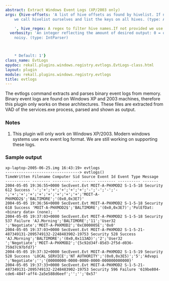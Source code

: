 ```yaml
---
abstract: Extract Windows Event Logs (XP/2003 only)
args: {hive-offsets: 'A list of hive offsets as found by hivelist. If not provided
    we call hivelist ourselves and list the keys on all hives. (type: ArrayIntParser)

    ', hive_regex: A regex to filter hive names.If not provided we use all hives.,
  verbosity: 'An integer reflecting the amount of desired output: 0 = quiet, 10 =
    noisy. (type: IntParser)



    * Default: 1'}
class_name: EvtLogs
epydoc: rekall.plugins.windows.registry.evtlogs.EvtLogs-class.html
layout: plugin
module: rekall.plugins.windows.registry.evtlogs
title: evtlogs
---
```



The evtlogs command extracts and parses binary event logs from memory. Binary
event logs are found on Windows XP and 2003 machines, therefore this plugin only
works on these architectures. These files are extracted from VAD of the
services.exe process, parsed and shown as output.

### Notes

1. This plugin will only work on Windows XP/2003. Modern windows systems use
   evtx event log format. We are still working on supporting these logs.

### Sample output

```text
xp-laptop-2005-06-25.img 16:43:19> evtlogs
---------------------------------> evtlogs()
TimeWritten Filename Computer Sid Source Event Id Event Type Message
----------- -------- -------- --- ------ -------- ---------- -------
2004-05-05 19:36:55+0000 SecEvent.Evt MOIT-A-PHXMOD2 S-1-5-18 Security 612 Success '-';'+';'+';'+';'+';'+';'-';'-';'-';'-';'+';'+';'+';'+';'+';'+';'+';'+';'MOIT-A-PHXMOD2$';'BALTIMORE';'(0x0,0x3E7)'
2004-05-05 19:36:56+0000 SecEvent.Evt MOIT-A-PHXMOD2 S-1-5-18 Security 618 Success 'MOIT-A-PHXMOD2$';'BALTIMORE';'(0x0,0x3E7)';'PolEfDat: <binary data> (none);  '
2004-05-05 19:37:03+0000 SecEvent.Evt MOIT-A-PHXMOD2 S-1-5-18 Security 537 Failure 'AJ.Morning';'BALTIMORE';'11';'User32  ';'Negotiate';'MOIT-A-PHXMOD2';'0xC000005E';'0x0'
2004-05-05 19:37:03+0000 SecEvent.Evt MOIT-A-PHXMOD2 S-1-5-21-487349131-2095749132-2248483902-19753 Security 528 Success 'AJ.Morning';'BALTIMORE';'(0x0,0x113AD)';'2';'User32  ';'Negotiate';'MOIT-A-PHXMOD2';'{5c92d34f-85d3-2f5d-d036-759d7c97bfd7}'
2004-05-05 19:37:32+0000 SecEvent.Evt MOIT-A-PHXMOD2 S-1-5-19 Security 528 Success 'LOCAL SERVICE';'NT AUTHORITY';'(0x0,0x3E5)';'5';'Advapi  ';'Negotiate';'';'{00000000-0000-0000-0000-000000000000}'
2004-05-05 19:37:33+0000 SecEvent.Evt MOIT-A-PHXMOD2 S-1-5-21-487349131-2095749132-2248483902-19753 Security 596 Failure '619be804-cde6-484f-aff4-2a5e588d6eef';'';'';'0x57'
```
